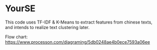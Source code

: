 # YourSE
 
This code uses TF-IDF & K-Means to extract features from chinese texts, and intends to realize text clustering later.

Flow chart: https://www.processon.com/diagraming/5db0248ae4b0ece7593a06ee
